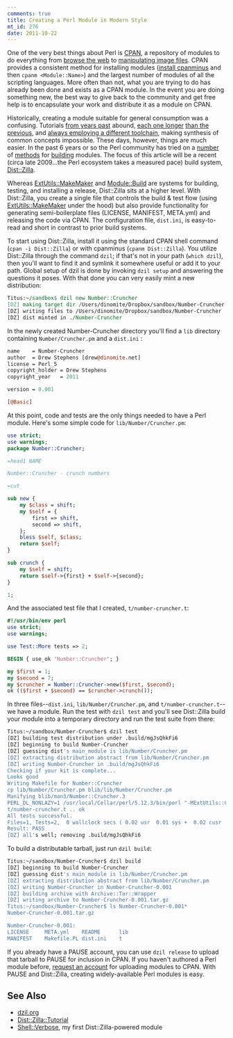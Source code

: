```yaml
--- 
comments: true
title: Creating a Perl Module in Modern Style
mt_id: 276
date: 2011-10-22
---
```

One of the very best things about Perl is [CPAN](https://metacpan.org/), a repository of modules to do everything from [browse the web](https://metacpan.org/module/WWW::Mechanize) to [manipulating image files](https://metacpan.org/module/Image::Magick).  CPAN provides a consistent method for installing modules ([install cpanminus](https://metacpan.org/module/App::cpanminus#Installing-to-system-perl) and then `cpanm <Module::Name>`) and the largest number of modules of all the scripting languages.  More often than not, what you are trying to do has already been done and exists as a CPAN module.  In the event you are doing something new, the best way to give back to the community and get free help is to encapsulate your work and distribute it as a module on CPAN.

Historically, creating a module suitable for general consumption was a confusing.  Tutorials [from years past](http://world.std.com/~swmcd/steven/perl/module_mechanics.html) abound, [each one longer](http://www.perlmonks.org/?node_id=431702) [than the previous](http://members.pcug.org.au/~rcook/PerlModule_HOWTO.html), and [always employing a different toolchain](http://mathforum.org/~ken/perl_modules.html), making synthesis of common concepts impossible.  These days, however, things are much easier.  In the past 6 years or so the Perl community has tried on a [number](https://metacpan.org/module/ExtUtils::MakeMaker) of [methods](https://metacpan.org/module/Module::Build) for [building](https://metacpan.org/module/Module::Install) modules.  The focus of this article will be a recent (circa late 2009...the Perl ecosystem takes a measured pace) build system, [Dist::Zilla](https://metacpan.org/module/Dist::Zilla).

Whereas [ExtUtils::MakeMaker](https://metacpan.org/module/ExtUtils::MakeMaker) and [Module::Build](https://metacpan.org/module/Module::Build) are systems for building, testing, and installing a release, Dist::Zilla sits at a higher level.  With Dist::Zilla, you create a single file that controls the build & test flow (using [ExtUtils::MakeMaker](https://metacpan.org/module/Dist::Zilla::Plugin::MakeMaker) under the hood) but also provide functionality for generating semi-boilerplate files (LICENSE, MANIFEST, META.yml) and releasing the code via CPAN.  The configuration file, `dist.ini`, is easy-to-read and short in contrast to prior build systems.

To start using Dist::Zilla, install it using the standard CPAN shell command (`cpan -i Dist::Zilla`) or with cpanminus (`cpanm Dist::Zilla`).  You utilize Dist::Zilla through the command `dzil`; if that's not in your path (`which dzil`), then you'll want to find it and symlink it somewhere useful or add it to your path.  Global setup of dzil is done by invoking `dzil setup` and answering the questions it poses.  With that done you can very easily mint a new distribution:

```perl
Titus:~/sandbox$ dzil new Number::Cruncher
[DZ] making target dir /Users/dinomite/Dropbox/sandbox/Number-Cruncher
[DZ] writing files to /Users/dinomite/Dropbox/sandbox/Number-Cruncher
[DZ] dist minted in ./Number-Cruncher
```

In the newly created Number-Cruncher directory you'll find a `lib` directory containing `Number/Cruncher.pm` and a `dist.ini`
:

```perl
name    = Number-Cruncher
author  = Drew Stephens [drew@dinomite.net]
license = Perl_5
copyright_holder = Drew Stephens
copyright_year   = 2011

version = 0.001

[@Basic]
```

At this point, code and tests are the only things needed to have a Perl module.  Here's some simple code for `lib/Number/Cruncher.pm`:

```perl
use strict;
use warnings;
package Number::Cruncher;

=head1 NAME

Number::Cruncher - crunch numbers

=cut

sub new {
    my $class = shift;
    my $self = {
        first => shift,
        second => shift,
    };
    bless $self, $class;
    return $self;
}

sub crunch {
    my $self = shift;
    return $self->{first} + $self->{second};
}

1;
```

And the associated test file that I created, `t/number-cruncher.t`:

```perl
#!/usr/bin/env perl
use strict;
use warnings;

use Test::More tests => 2;

BEGIN { use_ok 'Number::Cruncher'; }

my $first = 1;
my $second = 7;
my $cruncher = Number::Cruncher->new($first, $second);
ok (($first + $second) == $cruncher->crunch());
```

In three files--`dist.ini`, `lib/Number/Cruncher.pm`, and `t/number-cruncher.t`--we have a module.  Run the test with `dzil test` and you'll see Dist::Zilla build your module into a temporary directory and run the test suite from there:

```sh
Titus:~/sandbox/Number-Cruncher$ dzil test
[DZ] building test distribution under .build/mgJsQhkFi6
[DZ] beginning to build Number-Cruncher
[DZ] guessing dist's main_module is lib/Number/Cruncher.pm
[DZ] extracting distribution abstract from lib/Number/Cruncher.pm
[DZ] writing Number-Cruncher in .build/mgJsQhkFi6
Checking if your kit is complete...
Looks good
Writing Makefile for Number::Cruncher
cp lib/Number/Cruncher.pm blib/lib/Number/Cruncher.pm
Manifying blib/man3/Number::Cruncher.3
PERL_DL_NONLAZY=1 /usr/local/Cellar/perl/5.12.3/bin/perl "-MExtUtils::Command::MM" "-e" "test_harness(0, 'blib/lib', 'blib/arch')" t/*.t
t/number-cruncher.t .. ok   
All tests successful.
Files=1, Tests=2,  0 wallclock secs ( 0.02 usr  0.01 sys +  0.02 cusr  0.00 csys =  0.05 CPU)
Result: PASS
[DZ] all's well; removing .build/mgJsQhkFi6
```

To build a distributable tarball, just run `dzil build`:

```sh
Titus:~/sandbox/Number-Cruncher$ dzil build
[DZ] beginning to build Number-Cruncher
[DZ] guessing dist's main_module is lib/Number/Cruncher.pm
[DZ] extracting distribution abstract from lib/Number/Cruncher.pm
[DZ] writing Number-Cruncher in Number-Cruncher-0.001
[DZ] building archive with Archive::Tar::Wrapper
[DZ] writing archive to Number-Cruncher-0.001.tar.gz
Titus:~/sandbox/Number-Cruncher$ ls Number-Cruncher-0.001*
Number-Cruncher-0.001.tar.gz

Number-Cruncher-0.001:
LICENSE     META.yml    README      lib
MANIFEST    Makefile.PL dist.ini    t
```

If you already have a PAUSE account, you can use `dzil release` to upload that tarball to PAUSE for inclusion in CPAN.  If you haven't authored a Perl module before, [request an account](http://pause.perl.org/pause/query?ACTION=request_id) for uploading modules to CPAN.  With PAUSE and Dist::Zilla, creating widely-available Perl modules is easy.

## See Also

* [dzil.org](http://dzil.org)
* [Dist::Zilla::Tutorial](https://metacpan.org/module/Dist::Zilla::Tutorial)
* [Shell::Verbose](https://metacpan.org/release/Shell-Verbose), my first Dist::Zilla-powered module 
<p><br /> </p>
